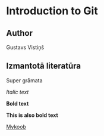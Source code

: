 # Introduction to Git
## Author
Gustavs Vistiņš

## Izmantotā literatūra
Super grāmata

*Italic text*

**Bold text**

__This is also bold text__


[Mykoob](http://mykoob.lv)